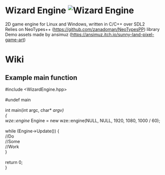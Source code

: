 # Wizard Engine ![Wizard Engine](https://github.com/zanadoman/Wizard-Engine/blob/main/Build/engine/wizard.png)
2D game engine for Linux and Windows, written in C/C++ over SDL2\
Relies on NeoTypes++ (https://github.com/zanadoman/NeoTypesPP) library\
Demo assets made by ansimuz (https://ansimuz.itch.io/sunny-land-pixel-game-art)

# Wiki

## Example main function

#include \<WizardEngine.hpp\>\
\
#undef main\
\
int main(int argc, char* *argv)\
{\
    wze::engine* Engine = new wze::engine(NULL, NULL, 1920, 1080, 1000 / 60);\
\
    while (Engine->Update())
    {\
        //Do\
        //Some\
        //Work\
    }\
\
    return 0;\
}